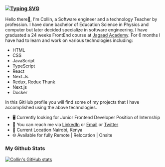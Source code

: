 ###  [![Typing SVG](https://readme-typing-svg.demolab.com/?lines=Collin+Fronted+Developer+👋+🖥💻)](https://git.io/typing-svg)
<!-- [![Typing SVG](https://readme-typing-svg.demolab.com/?lines=Hello+I'm+Collin+text+texte+texf;Second+line+of+text)](https://git.io/typing-svg) -->
Hello there👋,
I'm Collin, a Software engineer and a technology Teacher by profession. I have done bachelor of Education Science in Physics and computer but later decided specialize in software engineering. I have graduated a 24 weeks FrontEnd course at [Jagaad Academy](https://academy.jagaad.com/). For 6 months I have had to learn and work on various technologies including:

* HTML
* CSS
* JavaScript
* TypeScript
* React
* Next.Js
* Redux, Redux Thunk
* Next.js
* Docker

In this GitHub profile you will find some of my projects that I have accomplished using the above technologies.

* 🖥️ Currently looking for Junior Frontend Developer Position of Internship
* 🔗 You can reach me via [LinkedIn](www.linkedin.com/in/collin-mwenda-software-engineer) or [Email](cmwenda20@gmail.com) or [Twitter](https://twitter.com/mwenda_collin)
* 📍 Current Location Nairobi, Kenya
* 🌐 Available for fully Remote | Relocation | Onsite

### My Github Stats

[![Collin's GitHub stats](https://github-readme-stats.vercel.app/api?username=CollinM254&count_private=true&show_icons=true&theme=dark)](https://github.com/anuraghazra/github-readme-stats)
